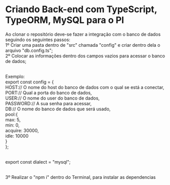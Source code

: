 # Criando Back-end com TypeScript, TypeORM, MySQL para o PI 

Ao clonar o repositório deve-se fazer a integração com o banco de dados seguindo os seguintes passos:
<br>1º Criar uma pasta dentro de "src" chamada "config" e criar dentro dela o arquivo "db.config.ts";
<br>2º Colocar as informações dentro dos campos vazios para acessar o banco de dados; 

<br>Exemplo:
<br>export const config = {
    <br>HOST:// O nome do host do banco de dados com o qual se está a conectar,
    <br>PORT:// Qual a porta do banco de dados,
    <br>USER:// O nome do user do banco de dados,
    <br>PASSWORD:// A sua senha para acessar,
    <br>DB:// O nome do banco de dados que será usado,
    <br>pool:{
        <br>max: 5,
        <br>min: 0,
        <br>acquire: 30000,
        <br>idle: 10000
    <br>}
<br>};

<br>export const dialect = "mysql";

<br>3º Realizar o "npm i" dentro do Terminal, para instalar as dependencias
